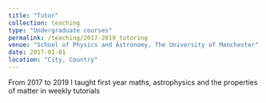```yaml
---
title: "Tutor"
collection: teaching
type: "Undergraduate courses"
permalink: /teaching/2017-2019_tutoring
venue: "School of Physics and Astronomy, The University of Manchester"
date: 2017-01-01
location: "City, Country"
---
```


From 2017 to 2019 I taught first year maths, astrophysics and the properties of matter in weekly tutorials

